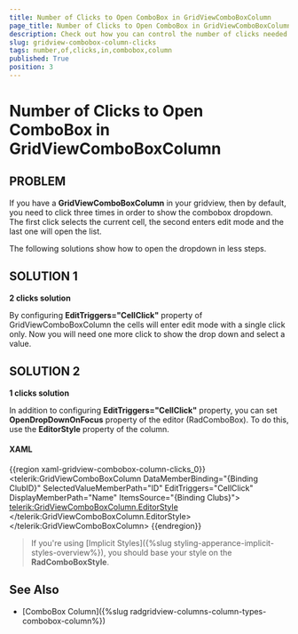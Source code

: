 ```yaml
---
title: Number of Clicks to Open ComboBox in GridViewComboBoxColumn
page_title: Number of Clicks to Open ComboBox in GridViewComboBoxColumn
description: Check out how you can control the number of clicks needed to change the value of the ComboBox Column within RadGridView - Telerik's {{ site.framework_name }} DataGrid.
slug: gridview-combobox-column-clicks
tags: number,of,clicks,in,combobox,column
published: True
position: 3
---
```


# Number of Clicks to Open ComboBox in GridViewComboBoxColumn

## PROBLEM

If you have a __GridViewComboBoxColumn__ in your gridview, then by default, you need to click three times in order to show the combobox dropdown. The first click selects the current cell, the second enters edit mode and the last one will open the list.

The following solutions show how to open the dropdown in less steps.

## SOLUTION 1

__2 clicks solution__

By configuring __EditTriggers="CellClick"__ property of GridViewComboBoxColumn the cells will enter edit mode with a single click only. Now you will need one more click to show the drop down and select a value.

## SOLUTION 2

__1 clicks solution__

In addition to configuring __EditTriggers="CellClick"__ property, you can set __OpenDropDownOnFocus__ property of the editor (RadComboBox). To do this, use the __EditorStyle__ property of the column. 

#### __XAML__  
{{region xaml-gridview-combobox-column-clicks_0}}
	<telerik:GridViewComboBoxColumn DataMemberBinding="{Binding ClubID}"
					SelectedValueMemberPath="ID"
					EditTriggers="CellClick"
					DisplayMemberPath="Name"
					ItemsSource="{Binding Clubs}">
	    <telerik:GridViewComboBoxColumn.EditorStyle>
		<Style TargetType="telerik:RadComboBox">
		    <Setter Property="OpenDropDownOnFocus" Value="True"/>
		</Style>
	    </telerik:GridViewComboBoxColumn.EditorStyle>
	</telerik:GridViewComboBoxColumn>
{{endregion}}

>If you're using [Implicit Styles]({%slug styling-apperance-implicit-styles-overview%}), you should base your style on the __RadComboBoxStyle__.

## See Also  
 * [ComboBox Column]({%slug radgridview-columns-column-types-combobox-column%}) 


